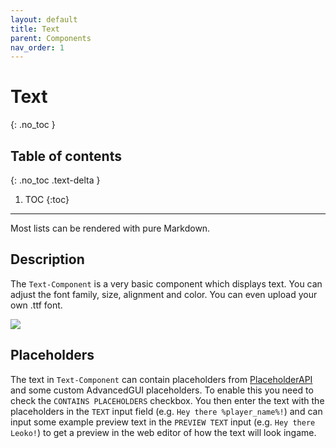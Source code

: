 ```yaml
---
layout: default
title: Text
parent: Components
nav_order: 1
---
```


# Text
{: .no_toc }

## Table of contents
{: .no_toc .text-delta }

1. TOC
{:toc}

---

Most lists can be rendered with pure Markdown.

## Description

The `Text-Component` is a very basic component which displays text. You can adjust the font family, size, alignment and color. You can even upload your own .ttf font.

![]({{site.baseurl}}/assets/components/Text.png)

## Placeholders

The text in `Text-Component` can contain placeholders from [PlaceholderAPI](https://github.com/PlaceholderAPI/PlaceholderAPI/wiki/Placeholders) and some custom AdvancedGUI placeholders. To enable this you need to check the `CONTAINS PLACEHOLDERS` checkbox. You then enter the text with the placeholders in the `TEXT` input field (e.g. `Hey there %player_name%!`) and can input some example preview text in the `PREVIEW TEXT` input (e.g. `Hey there Leoko!`) to get a preview in the web editor of how the text will look ingame.

